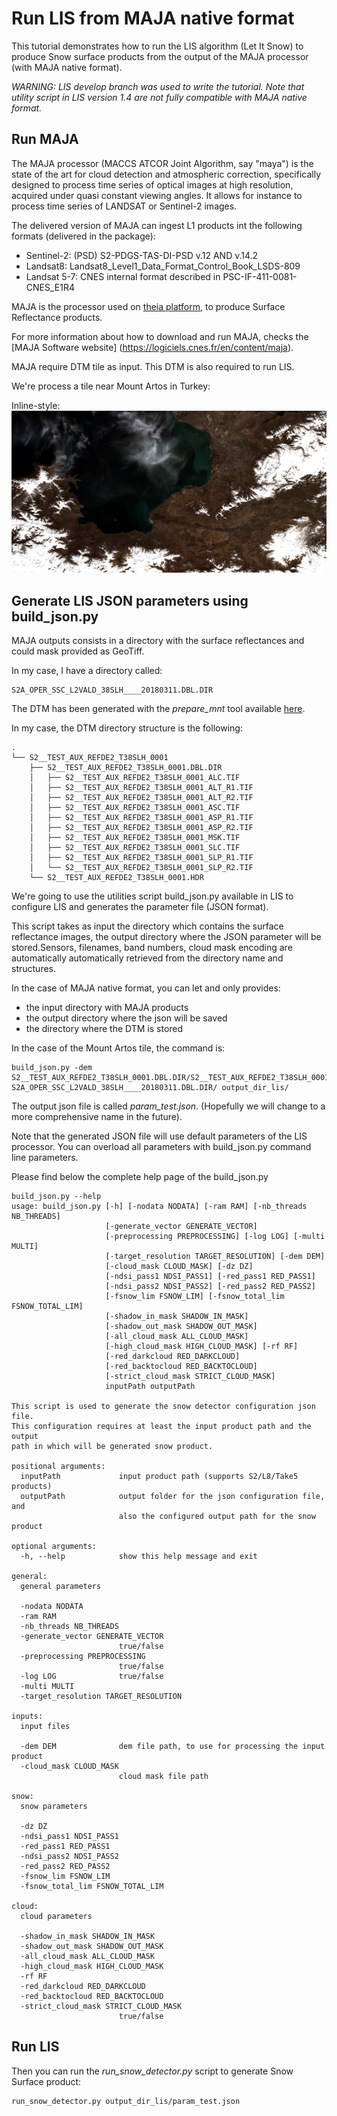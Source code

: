 # Run LIS from MAJA native format

This tutorial demonstrates how to run the LIS algorithm (Let It Snow) to
produce Snow surface products from the output of the MAJA processor
(with MAJA native format).

*WARNING: LIS develop branch was used to write the tutorial. Note that utility script in LIS version 1.4 are not fully compatible with MAJA native format.* 

## Run MAJA

The MAJA processor (MACCS ATCOR Joint Algorithm, say "maya") is the state of the
art for cloud detection and atmospheric correction, specifically designed to
process time series of optical images at high resolution, acquired under quasi
constant viewing angles. It allows for instance to process time series of
LANDSAT or Sentinel-2 images.

The delivered version of MAJA can ingest L1 products int the following formats
(delivered in the package):

- Sentinel-2: (PSD) S2-PDGS-TAS-DI-PSD  v.12 AND v.14.2
- Landsat8: Landsat8_Level1_Data_Format_Control_Book_LSDS-809
- Landsat 5-7: CNES internal format described in PSC-IF-411-0081-CNES_E1R4

MAJA is the processor used on [theia platform](http://www.theia-land.fr), to produce
Surface Reflectance products.       

For more information about how to download and run MAJA, checks the [MAJA Software website]
(https://logiciels.cnes.fr/en/content/maja).

MAJA require DTM tile as input. This DTM is also required to run LIS.

We're  process a tile near Mount Artos in Turkey:

Inline-style: 
![alt text](images/artos-rgb.png "Mount Artos Sentinel-2A RGB composition")

## Generate LIS JSON parameters using build_json.py

MAJA outputs consists in a directory with the surface reflectances and could mask provided as GeoTiff.

In my case, I have a directory called:

```
S2A_OPER_SSC_L2VALD_38SLH____20180311.DBL.DIR

```

The DTM has been generated with the *prepare_mnt* tool available [here](http://tully.ups-tlse.fr/olivier/prepare_mnt).

In my case, the DTM directory structure is the following:

```
.
└── S2__TEST_AUX_REFDE2_T38SLH_0001
    ├── S2__TEST_AUX_REFDE2_T38SLH_0001.DBL.DIR
    │   ├── S2__TEST_AUX_REFDE2_T38SLH_0001_ALC.TIF
    │   ├── S2__TEST_AUX_REFDE2_T38SLH_0001_ALT_R1.TIF
    │   ├── S2__TEST_AUX_REFDE2_T38SLH_0001_ALT_R2.TIF
    │   ├── S2__TEST_AUX_REFDE2_T38SLH_0001_ASC.TIF
    │   ├── S2__TEST_AUX_REFDE2_T38SLH_0001_ASP_R1.TIF
    │   ├── S2__TEST_AUX_REFDE2_T38SLH_0001_ASP_R2.TIF
    │   ├── S2__TEST_AUX_REFDE2_T38SLH_0001_MSK.TIF
    │   ├── S2__TEST_AUX_REFDE2_T38SLH_0001_SLC.TIF
    │   ├── S2__TEST_AUX_REFDE2_T38SLH_0001_SLP_R1.TIF
    │   └── S2__TEST_AUX_REFDE2_T38SLH_0001_SLP_R2.TIF
    └── S2__TEST_AUX_REFDE2_T38SLH_0001.HDR
```

We're going to use the utilities script build_json.py available in LIS to configure LIS and generates the parameter file (JSON format).

This script takes as input the directory which contains the surface reflectance
images, the output directory where the JSON parameter will be stored.Sensors,
filenames, band numbers, cloud mask encoding are automatically automatically
retrieved from the directory name and structures.

In the case of MAJA native format, you can let and only provides:

- the input directory with MAJA products
- the output directory where the json will be saved
- the directory where the DTM is stored

In the case of the Mount Artos tile, the command is:

```
build_json.py -dem S2__TEST_AUX_REFDE2_T38SLH_0001.DBL.DIR/S2__TEST_AUX_REFDE2_T38SLH_0001_ALT_R2.TIF  S2A_OPER_SSC_L2VALD_38SLH____20180311.DBL.DIR/ output_dir_lis/
```
The output json file is called *param_test.json*. (Hopefully we will change to a more comprehensive name in the future).

Note that the generated JSON file will use default parameters of the LIS processor. You can overload all parameters with build_json.py command line parameters.

Please find below the complete help page of the build_json.py

```
build_json.py --help
usage: build_json.py [-h] [-nodata NODATA] [-ram RAM] [-nb_threads NB_THREADS]
                     [-generate_vector GENERATE_VECTOR]
                     [-preprocessing PREPROCESSING] [-log LOG] [-multi MULTI]
                     [-target_resolution TARGET_RESOLUTION] [-dem DEM]
                     [-cloud_mask CLOUD_MASK] [-dz DZ]
                     [-ndsi_pass1 NDSI_PASS1] [-red_pass1 RED_PASS1]
                     [-ndsi_pass2 NDSI_PASS2] [-red_pass2 RED_PASS2]
                     [-fsnow_lim FSNOW_LIM] [-fsnow_total_lim FSNOW_TOTAL_LIM]
                     [-shadow_in_mask SHADOW_IN_MASK]
                     [-shadow_out_mask SHADOW_OUT_MASK]
                     [-all_cloud_mask ALL_CLOUD_MASK]
                     [-high_cloud_mask HIGH_CLOUD_MASK] [-rf RF]
                     [-red_darkcloud RED_DARKCLOUD]
                     [-red_backtocloud RED_BACKTOCLOUD]
                     [-strict_cloud_mask STRICT_CLOUD_MASK]
                     inputPath outputPath

This script is used to generate the snow detector configuration json file.
This configuration requires at least the input product path and the output
path in which will be generated snow product.

positional arguments:
  inputPath             input product path (supports S2/L8/Take5 products)
  outputPath            output folder for the json configuration file, and
                        also the configured output path for the snow product

optional arguments:
  -h, --help            show this help message and exit

general:
  general parameters

  -nodata NODATA
  -ram RAM
  -nb_threads NB_THREADS
  -generate_vector GENERATE_VECTOR
                        true/false
  -preprocessing PREPROCESSING
                        true/false
  -log LOG              true/false
  -multi MULTI
  -target_resolution TARGET_RESOLUTION

inputs:
  input files

  -dem DEM              dem file path, to use for processing the input product
  -cloud_mask CLOUD_MASK
                        cloud mask file path

snow:
  snow parameters

  -dz DZ
  -ndsi_pass1 NDSI_PASS1
  -red_pass1 RED_PASS1
  -ndsi_pass2 NDSI_PASS2
  -red_pass2 RED_PASS2
  -fsnow_lim FSNOW_LIM
  -fsnow_total_lim FSNOW_TOTAL_LIM

cloud:
  cloud parameters

  -shadow_in_mask SHADOW_IN_MASK
  -shadow_out_mask SHADOW_OUT_MASK
  -all_cloud_mask ALL_CLOUD_MASK
  -high_cloud_mask HIGH_CLOUD_MASK
  -rf RF
  -red_darkcloud RED_DARKCLOUD
  -red_backtocloud RED_BACKTOCLOUD
  -strict_cloud_mask STRICT_CLOUD_MASK
                        true/false
```
## Run LIS

Then you can run the *run_snow_detector.py* script to generate Snow Surface product:

```
run_snow_detector.py output_dir_lis/param_test.json
```
